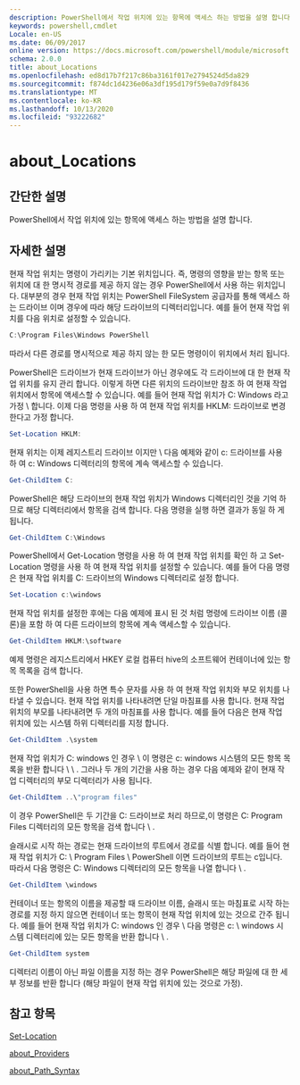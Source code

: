 ```yaml
---
description: PowerShell에서 작업 위치에 있는 항목에 액세스 하는 방법을 설명 합니다.
keywords: powershell,cmdlet
Locale: en-US
ms.date: 06/09/2017
online version: https://docs.microsoft.com/powershell/module/microsoft.powershell.core/about/about_locations?view=powershell-5.1&WT.mc_id=ps-gethelp
schema: 2.0.0
title: about_Locations
ms.openlocfilehash: ed8d17b7f217c86ba3161f017e2794524d5da829
ms.sourcegitcommit: f874dc1d4236e06a3df195d179f59e0a7d9f8436
ms.translationtype: MT
ms.contentlocale: ko-KR
ms.lasthandoff: 10/13/2020
ms.locfileid: "93222682"
---
```

# <a name="about_locations"></a>about_Locations

## <a name="short-description"></a>간단한 설명

PowerShell에서 작업 위치에 있는 항목에 액세스 하는 방법을 설명 합니다.

## <a name="long-description"></a>자세한 설명

현재 작업 위치는 명령이 가리키는 기본 위치입니다.
즉, 명령의 영향을 받는 항목 또는 위치에 대 한 명시적 경로를 제공 하지 않는 경우 PowerShell에서 사용 하는 위치입니다. 대부분의 경우 현재 작업 위치는 PowerShell FileSystem 공급자를 통해 액세스 하는 드라이브 이며 경우에 따라 해당 드라이브의 디렉터리입니다.
예를 들어 현재 작업 위치를 다음 위치로 설정할 수 있습니다.

```powershell
C:\Program Files\Windows PowerShell
```

따라서 다른 경로를 명시적으로 제공 하지 않는 한 모든 명령이이 위치에서 처리 됩니다.

PowerShell은 드라이브가 현재 드라이브가 아닌 경우에도 각 드라이브에 대 한 현재 작업 위치를 유지 관리 합니다. 이렇게 하면 다른 위치의 드라이브만 참조 하 여 현재 작업 위치에서 항목에 액세스할 수 있습니다.
예를 들어 현재 작업 위치가 C: Windows 라고 가정 \\ 합니다. 이제 다음 명령을 사용 하 여 현재 작업 위치를 HKLM: 드라이브로 변경 한다고 가정 합니다.

```powershell
Set-Location HKLM:
```

현재 위치는 이제 레지스트리 드라이브 이지만 \\ 다음 예제와 같이 c: 드라이브를 사용 하 여 c: Windows 디렉터리의 항목에 계속 액세스할 수 있습니다.

```powershell
Get-ChildItem C:
```

PowerShell은 해당 드라이브의 현재 작업 위치가 Windows 디렉터리인 것을 기억 하므로 해당 디렉터리에서 항목을 검색 합니다. 다음 명령을 실행 하면 결과가 동일 하 게 됩니다.

```powershell
Get-ChildItem C:\Windows
```

PowerShell에서 Get-Location 명령을 사용 하 여 현재 작업 위치를 확인 하 고 Set-Location 명령을 사용 하 여 현재 작업 위치를 설정할 수 있습니다. 예를 들어 다음 명령은 현재 작업 위치를 C: 드라이브의 Windows 디렉터리로 설정 합니다.

```powershell
Set-Location c:\windows
```

현재 작업 위치를 설정한 후에는 다음 예제에 표시 된 것 처럼 명령에 드라이브 이름 (콜론)을 포함 하 여 다른 드라이브의 항목에 계속 액세스할 수 있습니다.

```powershell
Get-ChildItem HKLM:\software
```

예제 명령은 레지스트리에서 HKEY 로컬 컴퓨터 hive의 소프트웨어 컨테이너에 있는 항목 목록을 검색 합니다.

또한 PowerShell을 사용 하면 특수 문자를 사용 하 여 현재 작업 위치와 부모 위치를 나타낼 수 있습니다. 현재 작업 위치를 나타내려면 단일 마침표를 사용 합니다. 현재 작업 위치의 부모를 나타내려면 두 개의 마침표를 사용 합니다. 예를 들어 다음은 현재 작업 위치에 있는 시스템 하위 디렉터리를 지정 합니다.

```powershell
Get-ChildItem .\system
```

현재 작업 위치가 C: windows 인 경우 \\ 이 명령은 c: windows 시스템의 모든 항목 목록을 반환 합니다 \\ \\ . 그러나 두 개의 기간을 사용 하는 경우 다음 예제와 같이 현재 작업 디렉터리의 부모 디렉터리가 사용 됩니다.

```powershell
Get-ChildItem ..\"program files"
```

이 경우 PowerShell은 두 기간을 C: 드라이브로 처리 하므로,이 명령은 C: Program Files 디렉터리의 모든 항목을 검색 합니다 \\ .

슬래시로 시작 하는 경로는 현재 드라이브의 루트에서 경로를 식별 합니다. 예를 들어 현재 작업 위치가 C: \\ Program Files \\ PowerShell 이면 드라이브의 루트는 c입니다. 따라서 다음 명령은 C: Windows 디렉터리의 모든 항목을 나열 합니다 \\ .

```powershell
Get-ChildItem \windows
```

컨테이너 또는 항목의 이름을 제공할 때 드라이브 이름, 슬래시 또는 마침표로 시작 하는 경로를 지정 하지 않으면 컨테이너 또는 항목이 현재 작업 위치에 있는 것으로 간주 됩니다. 예를 들어 현재 작업 위치가 C: windows 인 경우 \\ 다음 명령은 c: \\ windows 시스템 디렉터리에 있는 모든 항목을 반환 합니다 \\ .

```powershell
Get-ChildItem system
```

디렉터리 이름이 아닌 파일 이름을 지정 하는 경우 PowerShell은 해당 파일에 대 한 세부 정보를 반환 합니다 (해당 파일이 현재 작업 위치에 있는 것으로 가정).

## <a name="see-also"></a>참고 항목

[Set-Location](xref:Microsoft.PowerShell.Management.Set-Location)

[about_Providers](about_Providers.md)

[about_Path_Syntax](about_Path_Syntax.md)
